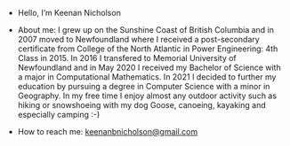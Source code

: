 - Hello, I’m Keenan Nicholson
- About me: I grew up on the Sunshine Coast of British Columbia and in 2007 moved to Newfoundland where I received a post-secondary certificate from College of the North Atlantic in Power Engineering: 4th Class in 2015. In 2016 I transfered to Memorial University of Newfoundland and in May 2020 I received my Bachelor of Science with a major in Computational Mathematics. In 2021 I decided to further my education by pursuing a degree in Computer Science with a minor in Geography. In my free time I enjoy almost any outdoor activity such as hiking or snowshoeing with my dog Goose, canoeing, kayaking and especially camping :-)

- How to reach me: keenanbnicholson@gmail.com
